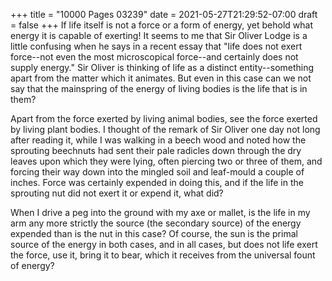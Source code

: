 +++
title = "10000 Pages 03239"
date = 2021-05-27T21:29:52-07:00
draft = false
+++
If life itself is not a force or a form of energy, yet behold what energy it is capable of exerting! It seems to me that Sir Oliver Lodge is a little confusing when he says in a recent essay that "life does not exert force--not even the most microscopical force--and certainly does not supply energy." Sir Oliver is thinking of life as a distinct entity--something apart from the matter which it animates. But even in this case can we not say that the mainspring of the energy of living bodies is the life that is in them?

Apart from the force exerted by living animal bodies, see the force exerted by living plant bodies. I thought of the remark of Sir Oliver one day not long after reading it, while I was walking in a beech wood and noted how the sprouting beechnuts had sent their pale radicles down through the dry leaves upon which they were lying, often piercing two or three of them, and forcing their way down into the mingled soil and leaf-mould a couple of inches. Force was certainly expended in doing this, and if the life in the sprouting nut did not exert it or expend it, what did?

When I drive a peg into the ground with my axe or mallet, is the life in my arm any more strictly the source (the secondary source) of the energy expended than is the nut in this case? Of course, the sun is the primal source of the energy in both cases, and in all cases, but does not life exert the force, use it, bring it to bear, which it receives from the universal fount of energy?
